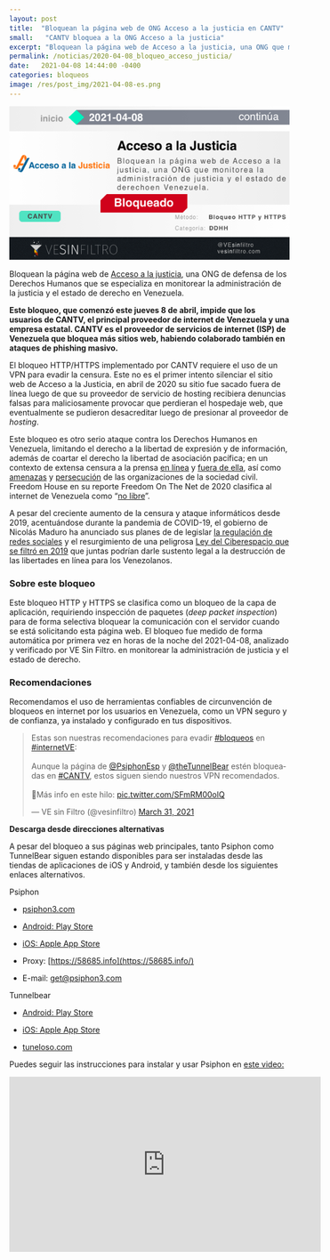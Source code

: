 ```yaml
---
layout: post
title:  "Bloquean la página web de ONG Acceso a la justicia en CANTV"
small:   "CANTV bloquea a la ONG Acceso a la justicia"
excerpt: "Bloquean la página web de Acceso a la justicia, una ONG que monitorea la administración de justicia y el estado de derechoen Venezuela."
permalink: /noticias/2020-04-08_bloqueo_acceso_justicia/
date:   2021-04-08 14:44:00 -0400
categories: bloqueos
image: /res/post_img/2021-04-08-es.png
---
```


![](/res/post_img/2021-04-08-es.png)

Bloquean la página web de [Acceso a la justicia](https://www.accesoalajusticia.org/), una ONG de defensa de los Derechos Humanos que se especializa en monitorear la administración de la justicia y el estado de derecho en Venezuela.

**Este bloqueo, que comenzó este jueves 8 de abril, impide que los usuarios de CANTV, el principal proveedor de internet de Venezuela y una empresa estatal. CANTV es el proveedor de servicios de internet (ISP) de Venezuela que bloquea más sitios web, habiendo colaborado también en ataques de phishing masivo.**

El bloqueo HTTP/HTTPS implementado por CANTV requiere el uso de un VPN para evadir la censura. Este no es el primer intento silenciar el sitio web de Acceso a la Justicia, en abril de 2020 su sitio fue sacado fuera de línea luego de que su proveedor de servicio de hosting recibiera denuncias falsas para maliciosamente provocar que perdieran el hospedaje web, que eventualmente se pudieron desacreditar luego de presionar al proveedor de _hosting_.

Este bloqueo es otro serio ataque contra los Derechos Humanos en Venezuela, limitando el derecho a la libertad de expresión y de información, además de coartar el derecho la libertad de asociación pacífica; en un contexto de extensa censura a la prensa [en línea](https://vesinfiltro.com/noticias/venezuela_bloquea_las_noticias-2019-05/) y [fuera de ella](http://espaciopublico.ong/marzo-censura-intimidacion-y-restricciones-a-la-libertad-de-expresion/), así como [amenazas](https://runrun.es/noticias/440668/director-de-fundaredes-pedira-proteccion-a-la-onu-y-cidh-tras-amenazas-de-cabello/) y [persecución](https://www.hrw.org/es/news/2020/12/21/venezuela-ataques-contra-organizaciones-humanitarias)  de las organizaciones de la sociedad civil. Freedom House en su reporte Freedom On The Net de 2020 clasifica al internet de Venezuela como “[no libre](https://freedomhouse.org/country/venezuela/freedom-net/2020)”.

A pesar del creciente aumento de la censura y ataque informáticos desde 2019, acentuándose durante la pandemia de COVID-19, el gobierno de Nicolás Maduro ha anunciado sus planes de de legislar [la regulación de redes sociales](https://www.elimpulso.com/2021/03/04/asamblea-nacional-chavista-incluira-a-las-redes-sociales-en-la-cuestionada-ley-resorte/) y el resurgimiento de una peligrosa [Ley del Ciberespacio que se filtró en 2019](https://vesinfiltro.com/noticias/comunicado_ley_ciberespacio/) que juntas podrían darle sustento legal a la destrucción de las libertades en línea para los Venezolanos.

### Sobre este bloqueo

Este bloqueo HTTP y HTTPS se clasifica como un bloqueo de la capa de aplicación, requiriendo inspección de paquetes (_deep packet inspection_) para de forma selectiva bloquear la comunicación con el servidor cuando se está solicitando esta página web. El bloqueo fue medido de forma automática por primera vez en horas de la noche del 2021-04-08, analizado y verificado por VE Sin Filtro. en monitorear la administración de justicia y el estado de derecho.

### Recomendaciones

Recomendamos el uso de herramientas confiables de circunvención de bloqueos en internet por los usuarios en Venezuela, como un VPN seguro y de confianza, ya instalado y configurado en tus dispositivos. 

<blockquote class="twitter-tweet" data-dnt="true"><p lang="es" dir="ltr">Estas son nuestras recomendaciones para evadir <a href="https://twitter.com/hashtag/bloqueos?src=hash&amp;ref_src=twsrc%5Etfw">#bloqueos</a> en <a href="https://twitter.com/hashtag/internetVE?src=hash&amp;ref_src=twsrc%5Etfw">#internetVE</a>:<br><br>Aunque la página de <a href="https://twitter.com/PsiphonEsp?ref_src=twsrc%5Etfw">@PsiphonEsp</a> y <a href="https://twitter.com/theTunnelBear?ref_src=twsrc%5Etfw">@theTunnelBear</a> estén bloqueadas en <a href="https://twitter.com/hashtag/CANTV?src=hash&amp;ref_src=twsrc%5Etfw">#CANTV</a>, estos siguen siendo nuestros VPN recomendados.<br><br>🧵Más info en este hilo: <a href="https://t.co/SFmRM00olQ">pic.twitter.com/SFmRM00olQ</a></p>&mdash; VE sin Filtro (@vesinfiltro) <a href="https://twitter.com/vesinfiltro/status/1377385735666421761?ref_src=twsrc%5Etfw">March 31, 2021</a></blockquote> <script async src="https://platform.twitter.com/widgets.js" charset="utf-8"></script>

**Descarga desde direcciones alternativas**

A pesar del bloqueo a sus páginas web principales, tanto Psiphon como TunnelBear siguen estando disponibles para ser instaladas desde las tiendas de aplicaciones de iOS y Android, y también desde los siguientes enlaces alternativos.

Psiphon
-   [psiphon3.com](http://psiphon3.com/es/download.html)

-   [Android: Play Store](https://play.google.com/store/apps/details?id=com.psiphon3.subscription)

-   [iOS: Apple App Store](https://apps.apple.com/us/app/psiphon/id1276263909?ls=1)

-   Proxy: [https://58685.info](https://58685.info/)

-   E-mail: get@psiphon3.com

Tunnelbear
-   [Android: Play Store](https://play.google.com/store/apps/details?id=com.tunnelbear.android)

-   [iOS: Apple App Store](https://geo.itunes.apple.com/app/tunnelbear-vpn-unblock-websites/id564842283?mt=8&at=1010l9nk)

-   [tuneloso.com](http://tuneloso.com/)


Puedes seguir las instrucciones para instalar y usar Psiphon en [este video:](https://www.youtube.com/watch?v=iYQQTE1-Thk)

<iframe width="560" height="315" src="https://www.youtube-nocookie.com/embed/iYQQTE1-Thk" title="YouTube video player" frameborder="0" allow="accelerometer; autoplay; clipboard-write; encrypted-media; gyroscope; picture-in-picture" allowfullscreen></iframe>
